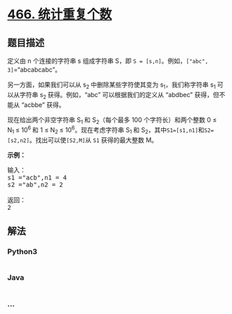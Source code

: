 # [466. 统计重复个数](https://leetcode-cn.com/problems/count-the-repetitions)

## 题目描述
<!-- 这里写题目描述 -->
<p>定义由 n 个连接的字符串 s 组成字符串 S，即&nbsp;<code>S = [s,n]</code>。例如，<code>[&quot;abc&quot;, 3]</code>=&ldquo;abcabcabc&rdquo;。</p>

<p>另一方面，如果我们可以从 s<sub>2&nbsp;</sub>中删除某些字符使其变为 s<sub>1</sub>，我们称字符串 s<sub>1&nbsp;</sub>可以从字符串 s<sub>2&nbsp;</sub>获得。例如，&ldquo;abc&rdquo; 可以根据我们的定义从 &ldquo;abdbec&rdquo; 获得，但不能从 &ldquo;acbbe&rdquo; 获得。</p>

<p>现在给出两个非空字符串 S<sub>1&nbsp;</sub>和 S<sub>2</sub>（每个最多 100 个字符长）和两个整数 0 &le; N<sub>1&nbsp;</sub>&le; 10<sup>6&nbsp;</sup>和 1 &le; N<sub>2&nbsp;</sub>&le; 10<sup>6</sup>。现在考虑字符串 S<sub>1&nbsp;</sub>和 S<sub>2</sub>，其中<code>S1=[s1,n1]</code>和<code>S2=[s2,n2]</code>。找出可以使<code>[S2,M]</code>从&nbsp;<code>S1</code>&nbsp;获得的最大整数 M。</p>

<p><strong>示例：</strong></p>

<pre>输入：
s1 =&quot;acb&quot;,n1 = 4
s2 =&quot;ab&quot;,n2 = 2

返回：
2
</pre>



## 解法
<!-- 这里可写通用的实现逻辑 -->


### Python3
<!-- 这里可写当前语言的特殊实现逻辑 -->

```python

```

### Java
<!-- 这里可写当前语言的特殊实现逻辑 -->

```java

```

### ...
```

```
